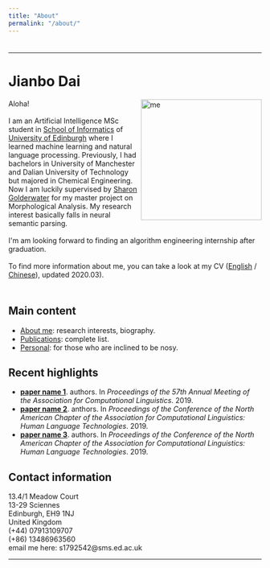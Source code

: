 ```yaml
---
title: "About"
permalink: "/about/"
---
```

<html lang="en">
    <head>
        <meta charset="UTF-8">
        <title>Homepage</title>
    </head>
    <body>
        <div style="float: left; padding-top: 1ex;">
            <hr>
            <h1>Jianbo Dai</h1>
            <p>
                <img src="../assets/photo.jpg" alt="me" width="240" align ="right">
                Aloha!
                <br>
                <br>
                I am an Artificial Intelligence MSc student in <a href="http://www.inf.ed.ac.uk/">School of Informatics</a>
                of <a href="http://www.ed.ac.uk/">University of Edinburgh</a> where I learned machine learning and natural
                language processing. Previously, I had bachelors in University of Manchester and Dalian University of Technology
                but majored in Chemical Engineering. Now I am luckily supervised by <a href="http://homepages.inf.ed.ac.uk/sgwater/">Sharon Golderwater</a>
                for my master project on Morphological Analysis. My research interest basically falls in neural semantic parsing.
                <br>
                <br>
                I'm am looking forward to finding an algorithm engineering internship after graduation.
                <br>
                <br>
                To find more information about me, you can take a look at my CV (<a href="https://github.com/1e0ndavid/1e0ndavid.github.io/blob/master/assets/CV/CV_EN_1_1.pdf">English</a>
                / <a href="https://github.com/1e0ndavid/1e0ndavid.github.io/blob/master/assets/CV/CV_CN_1_0.pdf">Chinese</a>), updated 2020.03).
            </p>
        </div>
        <div style="clear: left; padding-top: 1ex;">
            <h2>Main content</h2>
            <p> </p>
            <ul>
                <li>
                    <a href="research.html">About me</a>: research interests, biography.
                </li>
                <li>
                    <a href="./test.html">Publications</a>: complete list.
                </li>
                <li>
                    <a href="personal.html">Personal</a>: for those who are inclined to be nosy.
                </li>
            </ul>
            <p> </p>
            <h2>Recent highlights</h2>
            <p> </p>
            <ul>
                <li>
                    <a href="papers/acl19-pastTense.pdf"><b>paper name 1</b></a>.&nbsp;authors.
                     In <i>Proceedings of the 57th Annual Meeting of the Association for Computational Linguistics</i>.  2019.
                </li>
                <li>
                    <a href="papers/naacl19-sp2txtPretraining.pdf"><b>paper name 2</b></a>.&nbsp;anthors.
                     In <i>Proceedings of the Conference of the North American Chapter of the Association for Computational Linguistics: Human Language Technologies</i>.  2019.
                </li>
                <li>
                    <a href="papers/naacl19-lematusSemiSup.pdf"><b>paper name 3</b></a>.&nbsp;authors.
                     In <i>Proceedings of the Conference of the North American Chapter of the Association for Computational Linguistics: Human Language Technologies</i>.  2019.
                </li>
            </ul>
            <p> </p>
            <h2>Contact information</h2>
            <p>
                13.4/1 Meadow Court<br>
                13-29 Sciennes<br>
                Edinburgh, EH9 1NJ<br>
                United Kingdom<br>
                (+44) 07913109707<br>
                (+86) 13486963560<br>
                email me here: s1792542@sms.ed.ac.uk<br>
            </p>
            <hr>
            <font size="-1">
            <!-- hhmts start -->
            <!--Last modified: Mon Aug 15 17:31:26 BST 2011-->
            <!-- hhmts end -->
            </font>
        </div>
    </body>
</html>
